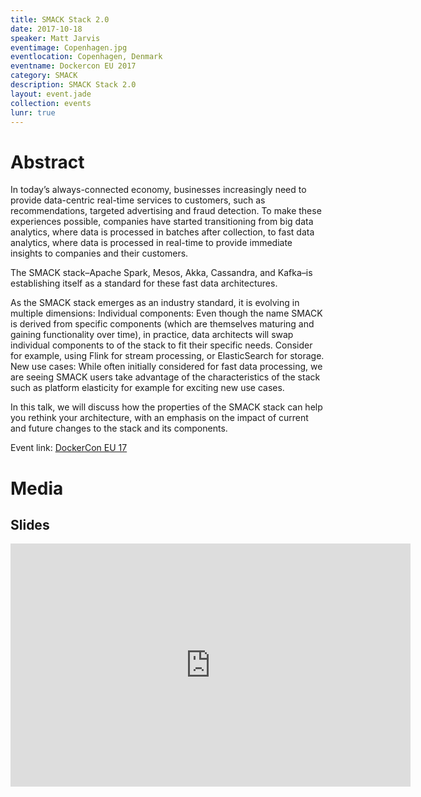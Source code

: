 ```yaml
---
title: SMACK Stack 2.0
date: 2017-10-18
speaker: Matt Jarvis
eventimage: Copenhagen.jpg
eventlocation: Copenhagen, Denmark
eventname: Dockercon EU 2017
category: SMACK
description: SMACK Stack 2.0
layout: event.jade
collection: events
lunr: true
---
```


# Abstract

In today’s always-connected economy, businesses increasingly need to provide data-centric real-time services to customers, such as  recommendations, targeted advertising and  fraud detection. To make these experiences possible, companies have started transitioning from big data analytics, where data is processed in batches after collection, to fast data analytics, where data is processed in real-time to provide immediate insights to companies and their customers.

The SMACK stack–Apache Spark, Mesos, Akka, Cassandra, and Kafka–is establishing itself as a standard for these fast data architectures.

As the SMACK stack emerges as an industry standard, it is evolving in multiple dimensions: 
Individual components: Even though the name SMACK is derived from specific components (which are themselves maturing and gaining functionality over time), in practice, data architects will swap individual components to of the stack to fit their specific needs. Consider for example, using Flink for stream processing, or ElasticSearch for storage.
New use cases: While often initially considered for fast data processing, we are seeing SMACK users take advantage of the characteristics of the stack such as platform elasticity for example for exciting new use cases.

In this talk, we will discuss how the properties of the SMACK stack can help you rethink your architecture, with an emphasis on the impact of current and future changes to the stack and its components.

Event link: <a href="https://dockerconeurope.smarteventscloud.com/connect/sessionDetail.ww?SESSION_ID=140455">DockerCon EU 17</a>

# Media
## Slides

<iframe src="https://docs.google.com/presentation/d/1R8IfSAbVbN26EJmqFq1kpTLwLk2e5A99zRxW5RraJPY/embed?start=false&loop=false&delayms=3000" frameborder="0" width="640" height="389" allowfullscreen="true" mozallowfullscreen="true" webkitallowfullscreen="true"></iframe>

